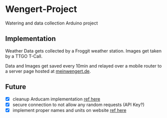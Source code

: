 # Wengert-Project
Watering and data collection Arduino project

## Implementation

Weather Data gets collected by a Froggit weather station.
Images get taken by a TTGO T-Call.

Data and Images get saved every 10min and relayed over a mobile router to a server page hosted at [meinwengert.de](https://meinwengert.de/).

## Future

 - [x] cleanup Arducam implementation [ref here](https://randomnerdtutorials.com/esp32-cam-post-image-photo-server/)
 - [x] secure connection to not allow any random requests (API Key?)
 - [x] implement proper names and units on website [ref here](https://github.com/ambient-weather/api-docs/wiki/Device-Data-Specs)

